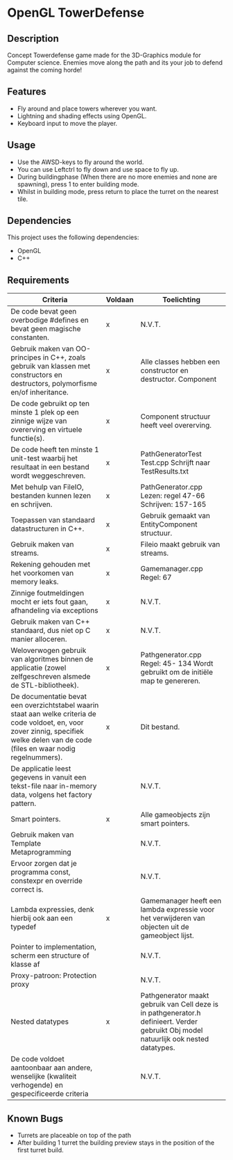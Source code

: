 # OpenGL TowerDefense

## Description
Concept Towerdefense game made for the 3D-Graphics module for Computer science. Enemies move along the path and its your job to defend against the coming horde!

## Features
 - Fly around and place towers wherever you want.
 - Lightning and shading effects using OpenGL.
 - Keyboard input to move the player.
## Usage
 - Use the AWSD-keys to fly around the world.
 - You can use Leftctrl to fly down and use space to fly up.
 - During buildingphase (When there are no more enemies and none are spawning), press 1 to enter building mode.
 - Whilst in building mode, press return to place the turret on the nearest tile.

## Dependencies
This project uses the following dependencies:
 - OpenGL
 - C++

## Requirements

| Criteria                                                                                                                                                                                	| Voldaan 	| Toelichting                                                                                                                            	|
|-----------------------------------------------------------------------------------------------------------------------------------------------------------------------------------------	|---------	|----------------------------------------------------------------------------------------------------------------------------------------	|
| De code bevat geen overbodige #defines en bevat geen magische constanten.                                                                                                               	| x       	| N.V.T.                                                                                                                                 	|
| Gebruik maken van OO-principes in C++, zoals gebruik van klassen met constructors en destructors, polymorfisme en/of inheritance.                                                       	| x       	| Alle classes hebben een constructor en destructor. Component                                                                           	|
| De code gebruikt op ten minste 1 plek op een zinnige wijze van overerving en virtuele functie(s).                                                                                       	| x       	| Component structuur heeft veel overerving.                                                                                             	|
| De code heeft ten minste 1 unit-test waarbij het resultaat in een bestand wordt weggeschreven.                                                                                          	| x       	| PathGeneratorTest Test.cpp Schrijft naar TestResults.txt                                                                               	|
| Met behulp van FileIO, bestanden kunnen lezen en schrijven.                                                                                                                             	| x       	| PathGenerator.cpp Lezen: regel 47-66 Schrijven: 157-165                                                                                	|
| Toepassen van standaard datastructuren in C++.                                                                                                                                          	| x       	| Gebruik gemaakt van EntityComponent structuur.                                                                                         	|
| Gebruik maken van streams.                                                                                                                                                              	| x       	| Fileio maakt gebruik van streams.                                                                                                      	|
| Rekening gehouden met het voorkomen van memory leaks.                                                                                                                                   	| x       	| Gamemanager.cpp Regel: 67                                                                                                              	|
| Zinnige foutmeldingen mocht er iets fout gaan, afhandeling via exceptions                                                                                                               	| x       	| N.V.T.                                                                                                                                 	|
| Gebruik maken van C++ standaard, dus niet op C manier alloceren.                                                                                                                        	| x       	| N.V.T.                                                                                                                                 	|
| Weloverwogen gebruik van algoritmes binnen de applicatie (zowel zelfgeschreven alsmede de STL-bibliotheek).                                                                             	| x       	| Pathgenerator.cpp Regel: 45- 134 Wordt gebruikt om de initiële map te genereren.                                                       	|
| De documentatie bevat een overzichtstabel waarin staat aan welke criteria de code voldoet, en, voor zover zinnig, specifiek welke delen van de code (files en waar nodig regelnummers). 	| x       	| Dit bestand.                                                                                                                           	|
| De applicatie leest gegevens in vanuit een tekst-file naar in-memory data, volgens het factory pattern.                                                                                 	|         	| N.V.T.                                                                                                                                 	|
| Smart pointers.                                                                                                                                                                         	| x       	| Alle gameobjects zijn smart pointers.                                                                                                  	|
| Gebruik maken van Template Metaprogramming                                                                                                                                              	|         	| N.V.T.                                                                                                                                 	|
| Ervoor zorgen dat je programma const, constexpr en override correct is.                                                                                                                 	|         	| N.V.T.                                                                                                                                 	|
| Lambda expressies, denk hierbij ook aan een typedef                                                                                                                                     	| x       	| Gamemanager heeft een lambda expressie voor het verwijderen van objecten uit de gameobject lijst.                                      	|
| Pointer to implementation, scherm een structure of klasse af                                                                                                                            	|         	| N.V.T.                                                                                                                                 	|
| Proxy-patroon: Protection proxy                                                                                                                                                         	|         	| N.V.T.                                                                                                                                 	|
| Nested datatypes                                                                                                                                                                        	| x       	| Pathgenerator maakt gebruik van Cell deze is in pathgenerator.h definieert. Verder gebruikt Obj model natuurlijk ook nested datatypes. 	|
| De code voldoet aantoonbaar aan andere, wenselijke (kwaliteit verhogende) en gespecificeerde criteria                                                                                   	|         	| N.V.T.                                                                                                                                 	|

## Known Bugs
 - Turrets are placeable on top of the path
 - After building 1 turret the building preview stays in the position of the first turret build.